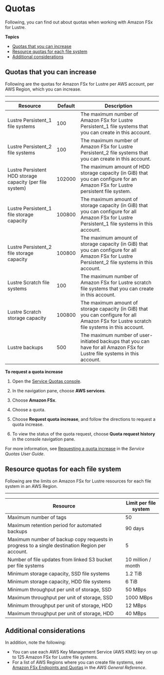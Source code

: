 # Quotas<a name="limits"></a>

Following, you can find out about quotas when working with Amazon FSx for Lustre\.

**Topics**
+ [Quotas that you can increase](#soft-limits)
+ [Resource quotas for each file system](#limits-MFS-resources-file-system)
+ [Additional considerations](#limits-additional-considerations)

## Quotas that you can increase<a name="soft-limits"></a>

Following are the quotas for Amazon FSx for Lustre per AWS account, per AWS Region, which you can increase\.


****  

| Resource | Default | Description | 
| --- | --- | --- | 
|  Lustre Persistent\_1 file systems  |  100  |  The maximum number of Amazon FSx for Lustre Persistent\_1 file systems that you can create in this account\.  | 
|  Lustre Persistent\_2 file systems  |  100  |  The maximum number of Amazon FSx for Lustre Persistent\_2 file systems that you can create in this account\.  | 
|  Lustre Persistent HDD storage capacity \(per file system\)  |  102000  |  The maximum amount of HDD storage capacity \(in GiB\) that you can configure for an Amazon FSx for Lustre persistent file system\.  | 
|  Lustre Persistent\_1 file storage capacity  |  100800  |  The maximum amount of storage capacity \(in GiB\) that you can configure for all Amazon FSx for Lustre Persistent\_1 file systems in this account\.  | 
|  Lustre Persistent\_2 file storage capacity  |  100800  |  The maximum amount of storage capacity \(in GiB\) that you can configure for all Amazon FSx for Lustre Persistent\_2 file systems in this account\.  | 
|  Lustre Scratch file systems  |  100  |  The maximum number of Amazon FSx for Lustre scratch file systems that you can create in this account\.  | 
|  Lustre Scratch storage capacity  |  100800  |  The maximum amount of storage capacity \(in GiB\) that you can configure for all Amazon FSx for Lustre scratch file systems in this account\.  | 
|  Lustre backups  |  500  |  The maximum number of user\-initiated backups that you can have for all Amazon FSx for Lustre file systems in this account\.  | 

**To request a quota increase**

1. Open the [Service Quotas console](https://console.aws.amazon.com/servicequotas/home?region=us-east-1#!/dashboard)\.

1. In the navigation pane, choose **AWS services**\.

1. Choose **Amazon FSx**\.

1. Choose a quota\.

1. Choose **Request quota increase**, and follow the directions to request a quota increase\.

1. To view the status of the quota request, choose **Quota request history** in the console navigation pane\.

For more information, see [Requesting a quota increase](https://docs.aws.amazon.com/servicequotas/latest/userguide/request-quota-increase.html) in the *Service Quotas User Guide*\.

## Resource quotas for each file system<a name="limits-MFS-resources-file-system"></a>

Following are the limits on Amazon FSx for Lustre resources for each file system in an AWS Region\. 


****  

| Resource | Limit per file system | 
| --- | --- | 
| Maximum number of tags | 50 | 
| Maximum retention period for automated backups | 90 days | 
| Maximum number of backup copy requests in progress to a single destination Region per account\. | 5 | 
| Number of file updates from linked S3 bucket per file systems | 10 million / month | 
| Minimum storage capacity, SSD file systems | 1\.2 TiB | 
| Minimum storage capacity, HDD file systems | 6 TiB | 
| Minimum throughput per unit of storage, SSD | 50 MBps | 
| Maximum throughput per unit of storage, SSD | 1000 MBps | 
| Minimum throughput per unit of storage, HDD | 12 MBps | 
| Maximum throughput per unit of storage, HDD | 40 MBps | 

## Additional considerations<a name="limits-additional-considerations"></a>

In addition, note the following:
+ You can use each AWS Key Management Service \(AWS KMS\) key on up to 125 Amazon FSx for Lustre file systems\.
+ For a list of AWS Regions where you can create file systems, see [Amazon FSx Endpoints and Quotas](https://docs.aws.amazon.com/general/latest/gr/fsxn.html) in the *AWS General Reference*\.